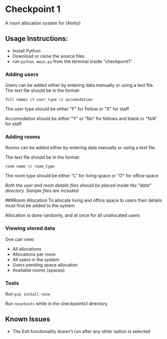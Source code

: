 # Checkpoint 1
A room allocation system for (Amity)

## Usage Instructions:
* Install Python
* Download or clone the source files
* run `python main.py` from the terminal inside "checkpoint1"

### Adding users
Users can be added either by entering data manually or using a text file.
The text file should be in the format:

`full names \t user_type \t accomodation`

The user type should be either "F" for Fellow or "S" for staff

Accomodation should be either "Y" or "No" for fellows and blank or "N/A" for staff

### Adding rooms
Rooms can be added either by entering data manually or using a text file.

The text file should be in the format:

`room name \t room_type`

The room type should be either "L" for living space or "O" for office space

*Both the user and room details files should be placed inside the "data" directory.*
*Sample files are included*

###Room Allocation
To allocate living and office space to users their details must first be added to the system

Allocation is done randomly, and at once for all unallocated users

### Viewing stored data
One can view:
 - All allocations
 - Allocations per room
 - All users in the system
 - Users pending space allocation
 - Available rooms (spaces)

### Tests
Run `pip install nose`

Run `nosetests` while in the checkpoints1 directory

## Known Issues
 - The Exit functionality doesn't run after any other option is selected
